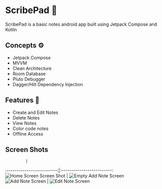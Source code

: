# ScribePad :ledger:

ScribePad is a basic notes android app built using Jetpack Compose and Kotlin

## Concepts :gear:
- Jetpack Compose
- MVVM
- Clean Architecture
- Room Database
- Pluto Debugger
- Dagger/Hilt Dependency Injection

## Features :iphone:
- Create and Edit Notes
- Delete Notes
- View Notes
- Color code notes
- Offline Access

## Screen Shots
             |   
:-------------------------:|:-------------------------:
![Home Screen Screen Shot](https://github.com/b-barrientos/ScibrePad/blob/4d3bde087869eda9a950de4b0270765db5656fdc/Home%20screen.png)  |  ![Empty Add Note Screen](https://github.com/b-barrientos/ScibrePad/blob/33c93c11d4a8f915e4b41a350472cf60745b6c7c/Blank%20Note%20Screen.png) 
![Add Note Screen](https://github.com/b-barrientos/ScibrePad/blob/33c93c11d4a8f915e4b41a350472cf60745b6c7c/Filled%20in%20note%20screen.png) | ![Edit Note Screen](https://github.com/b-barrientos/ScibrePad/blob/30894b8a17a59c490e4cc8b86e1093442a36d6de/Edit%20Note%20Screen.png)
